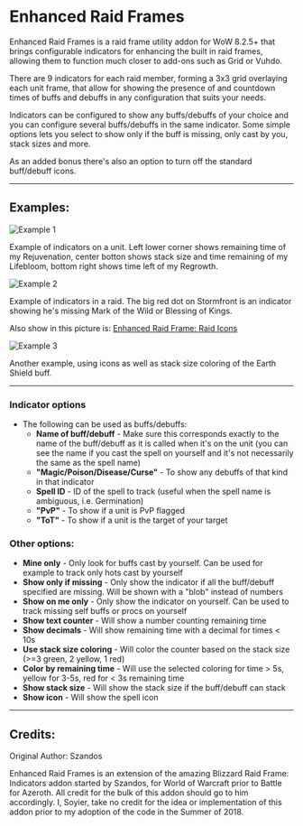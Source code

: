 # Enhanced Raid Frames

Enhanced Raid Frames is a raid frame utility addon for WoW 8.2.5+ that brings configurable indicators for enhancing the built in raid frames, allowing them to function much closer to add-ons such as Grid or Vuhdo.

There are 9 indicators for each raid member, forming a 3x3 grid overlaying each unit frame, that allow for showing the presence of and countdown times of buffs and debuffs in any configuration that suits your needs.

Indicators can be configured to show any buffs/debuffs of your choice and you can configure several buffs/debuffs in the same indicator. Some simple options lets you select to show only if the buff is missing, only cast by you, stack sizes and more.

As an added bonus there's also an option to turn off the standard buff/debuff icons.

--------------

## Examples:

![Example 1](https://media.forgecdn.net/attachments/233/53/1.jpg "Example 1")

Example of indicators on a unit. Left lower corner shows remaining time of my Rejuvenation, center botton shows stack size and time remaining of my Lifebloom, bottom right shows time left of my Regrowth.

![Example 2](https://media.forgecdn.net/attachments/233/54/2.jpg "Example 2")

Example of indicators in a raid. The big red dot on Stormfront is an indicator showing he's missing Mark of the Wild or Blessing of Kings.

Also show in this picture is: [Enhanced Raid Frame: Raid Icons](https://www.curseforge.com/wow/addons/enhanced-raid-frame-icons "Enhanced Raid Frames: Raid Icons")

![Example 3](https://media.forgecdn.net/attachments/233/55/3.jpg "Example 3")

Another example, using icons as well as stack size coloring of the Earth Shield buff.

---------------

### Indicator options
* The following can be used as buffs/debuffs:
   * **Name of buff/debuff** - Make sure this corresponds exactly to the name of the buff/debuff as it is called when it's on the unit (you can see the name if you cast the spell on yourself and it's not necessarily the same as the spell name)
   * **"Magic/Poison/Disease/Curse"** - To show any debuffs of that kind in that indicator
   * **Spell ID** - ID of the spell to track (useful when the spell name is ambiguous, i.e. Germination)
   * **"PvP"** - To show if a unit is PvP flagged
   * **"ToT"** - To show if a unit is the target of your target

### Other options:

* **Mine only** - Only look for buffs cast by yourself. Can be used for example to track only hots cast by yourself
* **Show only if missing** - Only show the indicator if all the buff/debuff specified are missing. Will be shown with a "blob" instead of numbers
* **Show on me only** - Only show the indicator on yourself. Can be used to track missing self buffs or procs on yourself
* **Show text counter** - Will show a number counting remaining time
* **Show decimals** - Will show remaining time with a decimal for times &lt; 10s
* **Use stack size coloring** - Will color the counter based on the stack size (&gt;=3 green, 2 yellow, 1 red)
* **Color by remaining time** - Will use the selected coloring for time &gt; 5s, yellow for 3-5s, red for &lt; 3s remaining time
* **Show stack size** - Will show the stack size if the buff/debuff can stack
* **Show icon** - Will show the spell icon

------------------

## Credits:
Original Author: Szandos

Enhanced Raid Frames is an extension of the amazing Blizzard Raid Frame: Indicators addon started by Szandos, for World of Warcraft prior to Battle for Azeroth. All credit for the bulk of this addon should go to him accordingly. I, Soyier, take no credit for the idea or implementation of this addon prior to my adoption of the code in the Summer of 2018.
